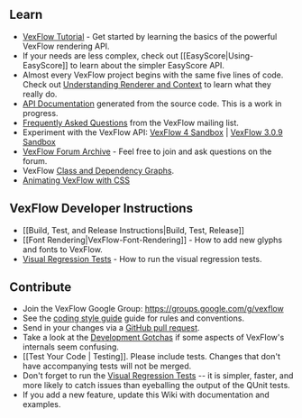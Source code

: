 ## Learn

-   [VexFlow Tutorial](Tutorial) - Get started by learning the basics of the powerful VexFlow rendering API.
-   If your needs are less complex, check out [[EasyScore|Using-EasyScore]] to learn about the simpler EasyScore API.
-   Almost every VexFlow project begins with the same five lines of code. Check out [Understanding Renderer and Context](https://github.com/0xfe/vexflow/wiki/Understanding-Renderer-&-Context) to learn what they really do.
-   [API Documentation](https://0xfe.github.io/vexflow/api/) generated from the source code. This is a work in progress.
-   [Frequently Asked Questions](FAQ) from the VexFlow mailing list.
-   Experiment with the VexFlow API: [VexFlow 4 Sandbox](https://jsfiddle.net/zjgfp217/) | [VexFlow 3.0.9 Sandbox](https://jsfiddle.net/sa7nor23/)
-   [VexFlow Forum Archive](https://groups.google.com/forum/?fromgroups#!forum/vexflow) - Feel free to join and ask questions on the forum.
-   VexFlow [Class and Dependency Graphs](https://github.com/0xfe/vexflow/wiki/VexFlow-Class-Diagrams).
-   [Animating VexFlow with CSS](Animation-with-VexFlow-&-CSS)

## VexFlow Developer Instructions

-   [[Build, Test, and Release Instructions|Build, Test, Release]]
-   [[Font Rendering|VexFlow-Font-Rendering]] - How to add new glyphs and fonts to VexFlow.
-   [Visual Regression Tests](https://github.com/0xfe/vexflow/wiki/Visual-Regression-Tests) - How to run the visual regression tests.

## Contribute

-   Join the VexFlow Google Group: https://groups.google.com/g/vexflow
-   See the [coding style guide](VexFlow-Coding-Style) guide for rules and conventions.
-   Send in your changes via a [GitHub pull request](https://github.com/0xfe/vexflow/pulls).
-   Take a look at the [Development Gotchas](https://github.com/0xfe/vexflow/wiki/Development-Gotchas) if some aspects of VexFlow's internals seem confusing.
-   [[Test Your Code | Testing]]. Please include tests. Changes that don't have accompanying tests will not be merged.
-   Don't forget to run the [Visual Regression Tests](https://github.com/0xfe/vexflow/wiki/Visual-Regression-Tests) -- it is simpler, faster, and more likely to catch issues than eyeballing the output of the QUnit tests.
-   If you add a new feature, update this Wiki with documentation and examples.
